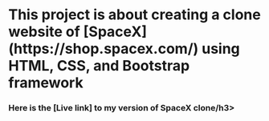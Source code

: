 <h1>This project is about creating a clone website of [SpaceX](https://shop.spacex.com/) using HTML, CSS, and Bootstrap framework</h1>

<h3>Here is the [Live link] to my version of SpaceX clone/h3>
